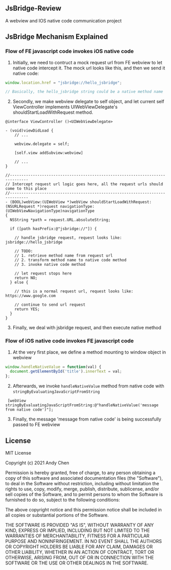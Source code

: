 ## JsBridge-Review
A webview and IOS native code communication project

## JsBridge Mechanism Explained
### Flow of FE javascript code invokes iOS native code
1. Initially, we need to contruct a mock request url from FE webview to let native code intercept it. The mock url looks like this, and then we send it native code:
```js
window.location.href = "jsbridge://hello_jsbridge";

// Basically, the hello_jsbridge string could be a native method name
```
2. Secondly, we make webview delegate to self object, and let current self ViewController implements UIWebViewDelegate's shouldStartLoadWithRequest method.
```
@interface ViewController ()<UIWebViewDelegate>

- (void)viewDidLoad {
    // ...
    
    webview.delegate = self;

    [self.view addSubview:webview]

    // ...
}

//------------------------------------------------------------------------------
// Intercept request url logic goes here, all the request urls should come to this place
//------------------------------------------------------------------------------
- (BOOL)webView:(UIWebView *)webView shouldStartLoadWithRequest:(NSURLRequest *)request navigationType:(UIWebViewNavigationType)navigationType
{
  NSString *path = request.URL.absoluteString;
  
  if ([path hasPrefix:@"jsbridge://"]) {

    // handle jsbridge request, request looks like: jsbridge://hello_jsbridge

    // TODO:
    // 1. retrieve method name from request url
    // 2. transform method name to native code method
    // 3. invoke native code method

    // let request stops here
    return NO;
  } else {

    // this is a normal request url, request looks like: https://www.google.com

    // continue to send url request
    return YES;
  }
}
```
3. Finally, we deal with jsbridge request, and then execute native method

### Flow of iOS native code invokes FE javascript code
1. At the very first place, we define a method mounting to window object in webview
```js
window.handleNativeValue = function(val) {
  document.getElementById('title').innerText = val;
};
```
2. Afterwards, we invoke `handleNativeValue` method from native code with `stringByEvaluatingJavaScriptFromString`
```
 [webView stringByEvaluatingJavaScriptFromString:@"handleNativeValue('message from native code')"];
```
3. Finally, the message 'message from native code' is being successfully passed to FE webview

## License
MIT License

Copyright (c) 2021 Andy Chen

Permission is hereby granted, free of charge, to any person obtaining a copy
of this software and associated documentation files (the "Software"), to deal
in the Software without restriction, including without limitation the rights
to use, copy, modify, merge, publish, distribute, sublicense, and/or sell
copies of the Software, and to permit persons to whom the Software is
furnished to do so, subject to the following conditions:

The above copyright notice and this permission notice shall be included in all
copies or substantial portions of the Software.

THE SOFTWARE IS PROVIDED "AS IS", WITHOUT WARRANTY OF ANY KIND, EXPRESS OR
IMPLIED, INCLUDING BUT NOT LIMITED TO THE WARRANTIES OF MERCHANTABILITY,
FITNESS FOR A PARTICULAR PURPOSE AND NONINFRINGEMENT. IN NO EVENT SHALL THE
AUTHORS OR COPYRIGHT HOLDERS BE LIABLE FOR ANY CLAIM, DAMAGES OR OTHER
LIABILITY, WHETHER IN AN ACTION OF CONTRACT, TORT OR OTHERWISE, ARISING FROM,
OUT OF OR IN CONNECTION WITH THE SOFTWARE OR THE USE OR OTHER DEALINGS IN THE
SOFTWARE.
